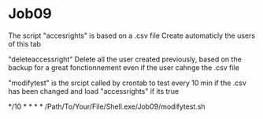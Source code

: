 
# Job09

The script "accesrights" is based on a .csv file Create automaticly the users of this tab

"deleteaccessright" Delete all the user created previously, based on the backup for a great fonctionnement even if the user cahnge the .csv file

"modifytest" is the srcipt called by crontab to test every 10 min if the .csv has been changed and load "accessrights" if its true

*/10 * * * * /Path/To/Your/File/Shell.exe/Job09/modifytest.sh 


